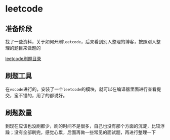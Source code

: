 # leetcode

## 准备阶段

找了一些资料，关于如何开刷`leetcode`，后来看到别人整理的博客，按照别人整理的题目来做题的

[leetcode刷题目录](https://github.com/CyC2018/CS-Notes/blob/master/notes/Leetcode%20%E9%A2%98%E8%A7%A3%20-%20%E7%9B%AE%E5%BD%95.md)

## 刷题工具

在`vscode`进行的，安装了一个`leetcode`的模块，就可以在编译器里面进行查看提交，蛮不错的，用了的都说好。

## 刷题数量

到现在应该也没刷都少，刷的时间不是很多，自己也没有那个方面的沉淀，比较浮躁；没有全部刷完，感觉心累，后面再做一些常见的面试题，再进行整理一下